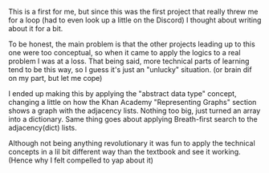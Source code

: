 This is a first for me, but since this was the first project that really threw me for a loop (had to even look up a little on the Discord) I thought about writing about it for a bit.

To be honest, the main problem is that the other projects leading up to this one were too conceptual, so when it came to apply the logics to a real problem I was at a loss. That being said, more technical parts of learning tend to be this way, so I guess it's just an "unlucky" situation. (or brain dif on my part, but let me cope)

I ended up making this by applying the "abstract data type" concept, changing a little on how the Khan Academy "Representing Graphs" section shows a graph with the adjacency lists. Nothing too big, just turned an array into a dictionary.
Same thing goes about applying Breath-first search to the adjacency(dict) lists.

Although not being anything revolutionary it was fun to apply the technical concepts in a lil bit different way than the textbook and see it working.(Hence why I felt compelled to yap about it)
